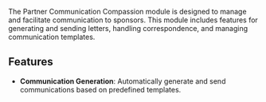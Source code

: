 The Partner Communication Compassion module is designed to manage and facilitate communication to sponsors. This module includes features for generating and sending letters, handling correspondence, and managing communication templates.

## Features

- **Communication Generation**: Automatically generate and send communications based on predefined templates.
